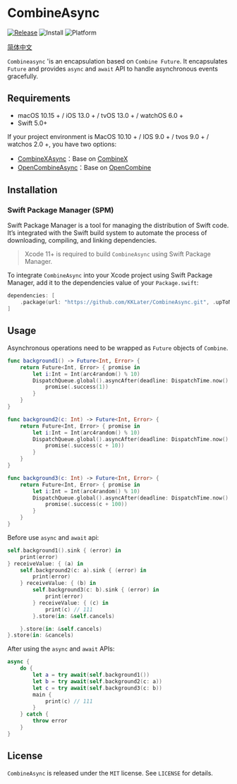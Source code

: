 # CombineAsync

[![Release](https://img.shields.io/badge/Release-v0.0.1-green)]()
![Install](https://img.shields.io/badge/Install-SPM-orange)
![Platform](https://img.shields.io/badge/Platform-macOS%2010.15%2B%20%7C%20iOS%2013.0%2B%20%7C%20tvOS%2013.0%2B%20%7C%20watchOS%206.0%2B-lightgrey)

[简体中文](https://github.com/KKLater/CombineAsync/blob/main/README_CN.md)

`Combineasync` 'is an encapsulation based on `Combine Future`. It encapsulates `Future` and provides `async` and `await` API to handle asynchronous events gracefully.

## Requirements

* macOS 10.15 + / iOS 13.0 + / tvOS 13.0 + / watchOS 6.0 +
* Swift 5.0+

If your project environment is MacOS 10.10 + / IOS 9.0 + / tvos 9.0 + / watchos 2.0 +, you have two options:

* [CombineXAsync](https://github.com/KKLater/CombineXAsync)：Base on [CombineX](https://github.com/cx-org/CombineX) 
* [OpenCombineAsync](https://github.com/KKLater/OpenCombineAsync)：Base on [OpenCombine](https://github.com/broadwaylamb/OpenCombine) 

## Installation

### Swift Package Manager (SPM)

Swift Package Manager is a tool for managing the distribution of Swift code. It’s integrated with the Swift build system to automate the process of downloading, compiling, and linking dependencies.

> Xcode 11+ is required to build `CombineAsync` using Swift Package Manager.

To integrate `CombineAsync` into your Xcode project using Swift Package Manager, add it to the dependencies value of your `Package.swift`:

```swift
dependencies: [
    .package(url: "https://github.com/KKLater/CombineAsync.git", .upToNextMajor(from: "0.0.1"))
]
```

## Usage

Asynchronous operations need to be wrapped as `Future` objects of `Combine`.

```swift
func background1() -> Future<Int, Error> {
    return Future<Int, Error> { promise in
        let i:Int = Int(arc4random() % 10)
        DispatchQueue.global().asyncAfter(deadline: DispatchTime.now() + DispatchTimeInterval.microseconds(i)) {
            promise(.success(1))
        }
    }
}

func background2(c: Int) -> Future<Int, Error> {
    return Future<Int, Error> { promise in
        let i:Int = Int(arc4random() % 10)
        DispatchQueue.global().asyncAfter(deadline: DispatchTime.now() + DispatchTimeInterval.microseconds(i)) {
            promise(.success(c + 10))
        }
    }
}

func background3(c: Int) -> Future<Int, Error> {
    return Future<Int, Error> { promise in
        let i:Int = Int(arc4random() % 10)
        DispatchQueue.global().asyncAfter(deadline: DispatchTime.now() + DispatchTimeInterval.microseconds(i)) {
            promise(.success(c + 100))
        }
    }
}
```

Before use `async` and  `await` api:

```swift
self.background1().sink { (error) in
    print(error)
} receiveValue: { (a) in
    self.background2(c: a).sink { (error) in
        print(error)
    } receiveValue: { (b) in
        self.background3(c: b).sink { (error) in
            print(error)
        } receiveValue: { (c) in
            print(c) // 111
        }.store(in: &self.cancels)

    }.store(in: &self.cancels)
}.store(in: &cancels)

```

After using the `async` and `await` APIs:

```swift
async {
    do {
        let a = try await(self.background1())
        let b = try await(self.background2(c: a))
        let c = try await(self.background3(c: b))
        main {
            print(c) // 111
        }
    } catch {
        throw error
    }
}
```

## License

`CombineAsync` is released under the `MIT` license. See `LICENSE` for details.

